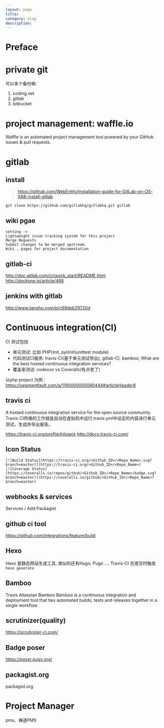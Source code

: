 ```yaml
---
layout: page
title:
category: blog
description:
---
```

# Preface

# private git
可以多个备份嘛:
1. coding.net
2. gitlab
2. bitbucket

# project management: waffle.io
Waffle is an automated project management tool powered by your GitHub issues & pull requests.

# gitlab

## install
> https://github.com/WebEntity/Installation-guide-for-GitLab-on-OS-X#8-install-gitlab

	git clone https://github.com/gitlabhq/gitlabhq.git gitlab

## wiki pgae

	setting ->
	Lightweight issue tracking system for this project
	Merge Requests
	Submit changes to be merged upstream.
	Wiki , pages for project documentation

## gitlab-ci
http://doc.gitlab.com/ci/quick_start/README.html
http://dockone.io/article/468

## jenkins with gitlab
http://www.jianshu.com/p/c69deb29720d

# Continuous integration(CI)
CI 测试包括
- 单元测试: 比如 PHPUnit, pyUnit(unittest module)
- 代码测试CI服务: travis-CI(基于单元测试导出), gitlab-CI, bamboo; What are the best hosted continuous integration services?
- 覆盖率测试: codecov vs Coveralls(有点老了) 

以php project 为例  :
https://segmentfault.com/a/1190000005090444#articleHeader8

## travis ci
A hosted continuous integration service for the open source community
Travis-CI所做的工作就是自动在虚拟机中运行.travis.yml中设定的内容进行单元测试，生成并导出报告。

https://travis-ci.org/profile/hilojack
http://docs.travis-ci.com/

## Icon Status

    [![Build Status](https://travis-ci.org/<Github_ID>/<Repo_Name>.svg?branch=master)](https://travis-ci.org/<Github_ID>/<Repo_Name>)
    [![Coverage Status](https://coveralls.io/repos/github/<Github_ID>/<Repo_Name>/badge.svg?branch=master)](https://coveralls.io/github/<Github_ID>/<Repo_Name>?branch=master)


## webhooks & services
Services / Add Packagist

## github ci tool
https://github.com/integrations/feature/build


## Hexo
Hexo 是静态网站生成工具, 类似的还有Hugo, Pugo ....
Travis-CI 在提交时触发`hexo generate`

## Bamboo
Travis Atlassian Bamboo
Bamboo is a continuous integration and deployment tool that ties automated builds, tests and releases together in a single workflow

## scrutinizer(quality)
https://scrutinizer-ci.com/

## Badge poser
https://poser.pugx.org/

## packagist.org
packagist.org

# Project Manager
pms、禅道PMS
